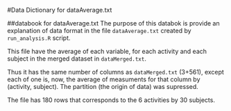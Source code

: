 #Data Dictionary for dataAverage.txt

##databook for dataAverage.txt
The purpose of this databok is provide an explanation of data format in the file `dataAverage.txt` created by  `run_analysis.R` script.

This file have the average of each variable, for each activity and each subject in the merged dataset in `dataMerged.txt`.

Thus it has the same number of columns as  `dataMerged.txt` (3+561), except each of one is, now, the average of measuments for that column by (activity, subject). The partition (the origin of data) was supressed.

The file has 180 rows that corresponds to the 6 activities by 30 subjects.
